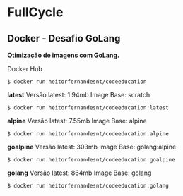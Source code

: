 
# FullCycle

## Docker - Desafio GoLang

**Otimização de imagens com GoLang.**

Docker Hub
```console
$ docker run heitorfernandesnt/codeeducation
```

**latest**
Versão latest: 1.94mb
Image Base: scratch
```console
$ docker run heitorfernandesnt/codeeducation:latest
```

**alpine**
Versão latest: 7.55mb
Image Base: alpine
```console
$ docker run heitorfernandesnt/codeeducation:alpine
```

**goalpine**
Versão latest: 303mb
Image Base: golang:alpine
```console
$ docker run heitorfernandesnt/codeeducation:goalpine
```

**golang**
Versão latest: 864mb
Image Base: golang
```console
$ docker run heitorfernandesnt/codeeducation:golang
```
